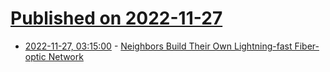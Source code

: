 # [Published on 2022-11-27](index.md)

* [2022-11-27, 03:15:00](https://tech.slashdot.org/story/22/11/27/0313205/neighbors-build-their-own-lightning-fast-fiber-optic-network?utm_source=rss1.0mainlinkanon&utm_medium=feed) - [Neighbors Build Their Own Lightning-fast Fiber-optic Network](https://tech.slashdot.org/story/22/11/27/0313205/neighbors-build-their-own-lightning-fast-fiber-optic-network?utm_source=rss1.0mainlinkanon&utm_medium=feed)
